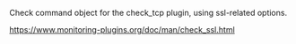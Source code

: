 Check command object for the check_tcp plugin, using ssl-related options.

   
https://www.monitoring-plugins.org/doc/man/check_ssl.html
